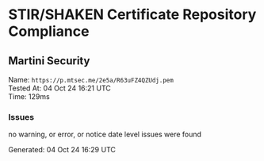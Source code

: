 # STIR/SHAKEN Certificate Repository Compliance

## Martini Security

Name: `https://p.mtsec.me/2e5a/R63uFZ4QZUdj.pem`\
Tested At: 04 Oct 24 16:21 UTC\
Time: 129ms

### Issues

no warning, or error, or notice date level issues were found

Generated: 04 Oct 24 16:29 UTC